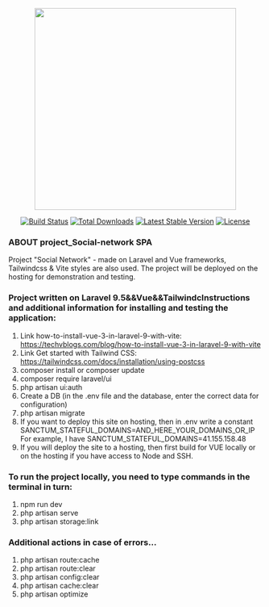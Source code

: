 <p align="center"><a href="https://laravel.com" target="_blank"><img src="https://raw.githubusercontent.com/laravel/art/master/logo-lockup/5%20SVG/2%20CMYK/1%20Full%20Color/laravel-logolockup-cmyk-red.svg" width="400"></a></p>

<p align="center">
<a href="https://travis-ci.org/laravel/framework"><img src="https://travis-ci.org/laravel/framework.svg" alt="Build Status"></a>
<a href="https://packagist.org/packages/laravel/framework"><img src="https://img.shields.io/packagist/dt/laravel/framework" alt="Total Downloads"></a>
<a href="https://packagist.org/packages/laravel/framework"><img src="https://img.shields.io/packagist/v/laravel/framework" alt="Latest Stable Version"></a>
<a href="https://packagist.org/packages/laravel/framework"><img src="https://img.shields.io/packagist/l/laravel/framework" alt="License"></a>
</p>


### ABOUT project_Social-network SPA
Project "Social Network" - made on Laravel and Vue frameworks, Tailwindcss & Vite styles are also used. The project will be deployed on the hosting for 
demonstration and testing.

### Project written on Laravel 9.5&&Vue&&TailwindcInstructions and additional information for installing and testing the application: 
1. Link how-to-install-vue-3-in-laravel-9-with-vite: https://techvblogs.com/blog/how-to-install-vue-3-in-laravel-9-with-vite
2. Link Get started with Tailwind CSS: https://tailwindcss.com/docs/installation/using-postcss
3. composer install or composer update
4. composer require laravel/ui
5. php artisan ui:auth
6. Create a DB (in the .env file and the database, enter the correct data for configuration)
7. php artisan migrate
8. If you want to deploy this site on hosting, then in .env
   write a constant
   SANCTUM_STATEFUL_DOMAINS=AND_HERE_YOUR_DOMAINS_OR_IP
   For example, I have
   SANCTUM_STATEFUL_DOMAINS=41.155.158.48
9. If you will deploy the site to a hosting, then first build for VUE locally or on the hosting if you have access to Node and SSH.


### To run the project locally, you need to type commands in the terminal in turn: 

1. npm run dev 
2. php artisan serve
3. php artisan storage:link

### Additional actions in case of errors...
1. php artisan route:cache
2. php artisan route:clear
3. php artisan config:clear
4. php artisan cache:clear
5. php artisan optimize
